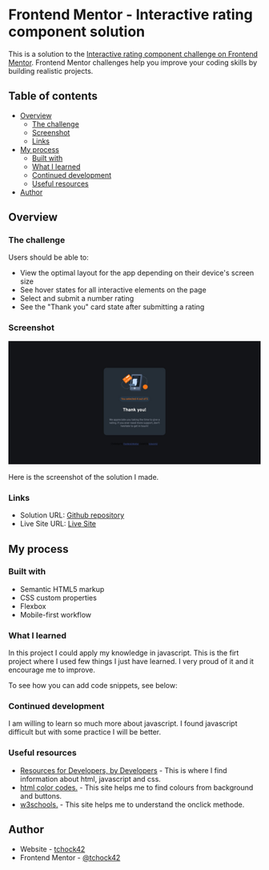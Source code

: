 # Frontend Mentor - Interactive rating component solution

This is a solution to the [Interactive rating component challenge on Frontend Mentor](https://www.frontendmentor.io/challenges/interactive-rating-component-koxpeBUmI). Frontend Mentor challenges help you improve your coding skills by building realistic projects. 

## Table of contents

- [Overview](#overview)
  - [The challenge](#the-challenge)
  - [Screenshot](#screenshot)
  - [Links](#links)
- [My process](#my-process)
  - [Built with](#built-with)
  - [What I learned](#what-i-learned)
  - [Continued development](#continued-development)
  - [Useful resources](#useful-resources)
- [Author](#author)


## Overview

### The challenge

Users should be able to:

- View the optimal layout for the app depending on their device's screen size
- See hover states for all interactive elements on the page
- Select and submit a number rating
- See the "Thank you" card state after submitting a rating

### Screenshot

![](./screenshot.jpg)

Here is the screenshot of the solution I made.


### Links

- Solution URL: [Github repository](https://github.com/tchock42/Interactive-Rating-Component-Main)
- Live Site URL: [Live Site](https://jovial-sprite-399186.netlify.app/)

## My process

### Built with

- Semantic HTML5 markup
- CSS custom properties
- Flexbox
- Mobile-first workflow


### What I learned

In this project I could apply my knowledge in javascript. This is the firt project where I used few things I just have learned. I very proud of it and it encourage me to improve.

To see how you can add code snippets, see below:








### Continued development

I am willing to learn so much more about javascript. I found javascript difficult but with some practice I will be better.

### Useful resources

- [Resources for Developers, by Developers](https://developer.mozilla.org/) - This is where I find information about html, javascript and css.
- [html color codes.](https://htmlcolorcodes.com/) - This site helps me to find colours from background and buttons.
- [w3schools.](https://www.w3schools.com/jsref/event_onclick.asp) - This site helps me to understand the onclick methode.


## Author

- Website - [tchock42](https://github.com/tchock42)
- Frontend Mentor - [@tchock42](https://www.frontendmentor.io/profile/tchock42e)

